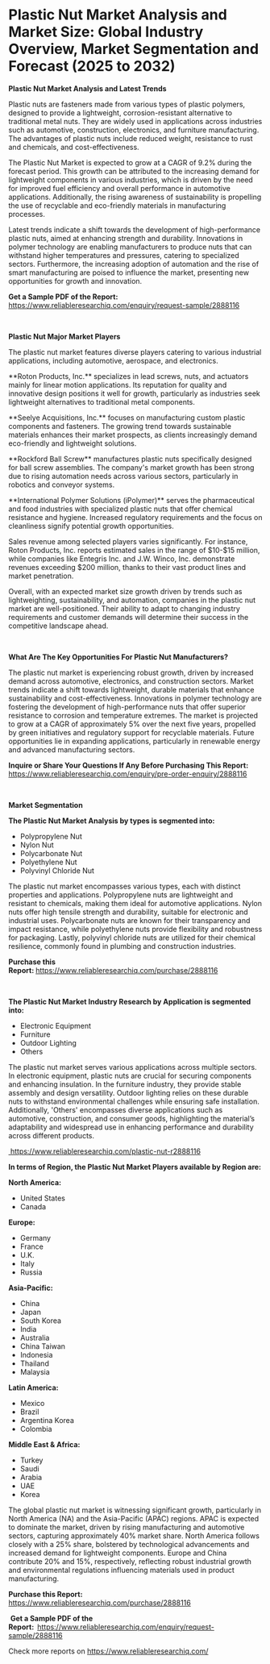 <p><h1>Plastic Nut Market Analysis and Market Size: Global Industry Overview, Market Segmentation and Forecast (2025 to 2032)</h1></p><p><strong>Plastic Nut Market Analysis and Latest Trends</strong></p>
<p><p>Plastic nuts are fasteners made from various types of plastic polymers, designed to provide a lightweight, corrosion-resistant alternative to traditional metal nuts. They are widely used in applications across industries such as automotive, construction, electronics, and furniture manufacturing. The advantages of plastic nuts include reduced weight, resistance to rust and chemicals, and cost-effectiveness.</p><p>The Plastic Nut Market is expected to grow at a CAGR of 9.2% during the forecast period. This growth can be attributed to the increasing demand for lightweight components in various industries, which is driven by the need for improved fuel efficiency and overall performance in automotive applications. Additionally, the rising awareness of sustainability is propelling the use of recyclable and eco-friendly materials in manufacturing processes.</p><p>Latest trends indicate a shift towards the development of high-performance plastic nuts, aimed at enhancing strength and durability. Innovations in polymer technology are enabling manufacturers to produce nuts that can withstand higher temperatures and pressures, catering to specialized sectors. Furthermore, the increasing adoption of automation and the rise of smart manufacturing are poised to influence the market, presenting new opportunities for growth and innovation.</p></p>
<p><strong>Get a Sample PDF of the Report:&nbsp;</strong> <a href="https://www.reliableresearchiq.com/enquiry/request-sample/2888116?utm_campaign=3514&utm_medium=2&utm_source=Github&utm_content=ia&utm_term=14032025&utm_id=plastic-nut">https://www.reliableresearchiq.com/enquiry/request-sample/2888116</a></p>
<p>&nbsp;</p>
<p><strong>Plastic Nut Major Market Players</strong></p>
<p><p>The plastic nut market features diverse players catering to various industrial applications, including automotive, aerospace, and electronics. </p><p>**Roton Products, Inc.** specializes in lead screws, nuts, and actuators mainly for linear motion applications. Its reputation for quality and innovative design positions it well for growth, particularly as industries seek lightweight alternatives to traditional metal components.</p><p>**Seelye Acquisitions, Inc.** focuses on manufacturing custom plastic components and fasteners. The growing trend towards sustainable materials enhances their market prospects, as clients increasingly demand eco-friendly and lightweight solutions.</p><p>**Rockford Ball Screw** manufactures plastic nuts specifically designed for ball screw assemblies. The company's market growth has been strong due to rising automation needs across various sectors, particularly in robotics and conveyor systems.</p><p>**International Polymer Solutions (iPolymer)** serves the pharmaceutical and food industries with specialized plastic nuts that offer chemical resistance and hygiene. Increased regulatory requirements and the focus on cleanliness signify potential growth opportunities.</p><p>Sales revenue among selected players varies significantly. For instance, Roton Products, Inc. reports estimated sales in the range of $10-$15 million, while companies like Entegris Inc. and J.W. Winco, Inc. demonstrate revenues exceeding $200 million, thanks to their vast product lines and market penetration.</p><p>Overall, with an expected market size growth driven by trends such as lightweighting, sustainability, and automation, companies in the plastic nut market are well-positioned. Their ability to adapt to changing industry requirements and customer demands will determine their success in the competitive landscape ahead.</p></p>
<p>&nbsp;</p>
<p><strong>What Are The Key Opportunities For Plastic Nut Manufacturers?</strong></p>
<p><p>The plastic nut market is experiencing robust growth, driven by increased demand across automotive, electronics, and construction sectors. Market trends indicate a shift towards lightweight, durable materials that enhance sustainability and cost-effectiveness. Innovations in polymer technology are fostering the development of high-performance nuts that offer superior resistance to corrosion and temperature extremes. The market is projected to grow at a CAGR of approximately 5% over the next five years, propelled by green initiatives and regulatory support for recyclable materials. Future opportunities lie in expanding applications, particularly in renewable energy and advanced manufacturing sectors.</p></p>
<p><strong>Inquire or Share Your Questions If Any Before Purchasing This Report:</strong> <a href="https://www.reliableresearchiq.com/enquiry/pre-order-enquiry/2888116?utm_campaign=3514&utm_medium=2&utm_source=Github&utm_content=ia&utm_term=14032025&utm_id=plastic-nut">https://www.reliableresearchiq.com/enquiry/pre-order-enquiry/2888116</a></p>
<p>&nbsp;</p>
<p><strong>Market Segmentation</strong></p>
<p><strong>The Plastic Nut Market Analysis by types is segmented into:</strong></p>
<p><ul><li>Polypropylene Nut</li><li>Nylon Nut</li><li>Polycarbonate Nut</li><li>Polyethylene Nut</li><li>Polyvinyl Chloride Nut</li></ul></p>
<p><p>The plastic nut market encompasses various types, each with distinct properties and applications. Polypropylene nuts are lightweight and resistant to chemicals, making them ideal for automotive applications. Nylon nuts offer high tensile strength and durability, suitable for electronic and industrial uses. Polycarbonate nuts are known for their transparency and impact resistance, while polyethylene nuts provide flexibility and robustness for packaging. Lastly, polyvinyl chloride nuts are utilized for their chemical resilience, commonly found in plumbing and construction industries.</p></p>
<p><strong>Purchase this Report:&nbsp;</strong><a href="https://www.reliableresearchiq.com/purchase/2888116?utm_campaign=3514&utm_medium=2&utm_source=Github&utm_content=ia&utm_term=14032025&utm_id=plastic-nut">https://www.reliableresearchiq.com/purchase/2888116</a></p>
<p>&nbsp;</p>
<p><strong>The Plastic Nut Market Industry Research by Application is segmented into:</strong></p>
<p><ul><li>Electronic Equipment</li><li>Furniture</li><li>Outdoor Lighting</li><li>Others</li></ul></p>
<p><p>The plastic nut market serves various applications across multiple sectors. In electronic equipment, plastic nuts are crucial for securing components and enhancing insulation. In the furniture industry, they provide stable assembly and design versatility. Outdoor lighting relies on these durable nuts to withstand environmental challenges while ensuring safe installation. Additionally, 'Others' encompasses diverse applications such as automotive, construction, and consumer goods, highlighting the material’s adaptability and widespread use in enhancing performance and durability across different products.</p></p>
<p><a href="https://www.reliableresearchiq.com/plastic-nut-r2888116?utm_campaign=3514&utm_medium=2&utm_source=Github&utm_content=ia&utm_term=14032025&utm_id=plastic-nut">&nbsp;https://www.reliableresearchiq.com/plastic-nut-r2888116</a></p>
<p><strong>In terms of Region, the Plastic Nut Market Players available by Region are:</strong></p>
<p>
    <p> <strong> North America: </strong>
        <ul>
            <li>United States</li>
            <li>Canada</li>
        </ul>
        </p> 
    <p> <strong> Europe: </strong>
        <ul>
            <li>Germany</li>
            <li>France</li>
            <li>U.K.</li>
            <li>Italy</li>
            <li>Russia</li>
        </ul>
        </p> 
    <p> <strong> Asia-Pacific: </strong>
        <ul>
            <li>China</li>
            <li>Japan</li>
            <li>South Korea</li>
            <li>India</li>
            <li>Australia</li>
            <li>China Taiwan</li>
            <li>Indonesia</li>
            <li>Thailand</li>
            <li>Malaysia</li>
        </ul>
        </p> 
    <p> <strong> Latin America: </strong>
        <ul>
            <li>Mexico</li>
            <li>Brazil</li>
            <li>Argentina Korea</li>
            <li>Colombia</li>
        </ul>
        </p> 
    <p> <strong> Middle East & Africa: </strong>
        <ul>
            <li>Turkey</li>
            <li>Saudi</li>
            <li>Arabia</li>
            <li>UAE</li>
            <li>Korea</li>
        </ul>
    </p>
    </p>
<p><p>The global plastic nut market is witnessing significant growth, particularly in North America (NA) and the Asia-Pacific (APAC) regions. APAC is expected to dominate the market, driven by rising manufacturing and automotive sectors, capturing approximately 40% market share. North America follows closely with a 25% share, bolstered by technological advancements and increased demand for lightweight components. Europe and China contribute 20% and 15%, respectively, reflecting robust industrial growth and environmental regulations influencing materials used in product manufacturing.</p></p>
<p><strong>Purchase this Report: </strong><a href="https://www.reliableresearchiq.com/purchase/2888116?utm_campaign=3514&utm_medium=2&utm_source=Github&utm_content=ia&utm_term=14032025&utm_id=plastic-nut">https://www.reliableresearchiq.com/purchase/2888116</a></p>
<p>&nbsp;<strong>Get a Sample PDF of the Report:&nbsp;&nbsp;</strong><a href="https://www.reliableresearchiq.com/enquiry/request-sample/2888116?utm_campaign=3514&utm_medium=2&utm_source=Github&utm_content=ia&utm_term=14032025&utm_id=plastic-nut">https://www.reliableresearchiq.com/enquiry/request-sample/2888116</a></p>
<p><strong></strong></p>
<p>Check more reports on <a href="https://www.reliableresearchiq.com/?utm_campaign=3514&utm_medium=2&utm_source=Github&utm_content=ia&utm_term=14032025&utm_id=plastic-nut">https://www.reliableresearchiq.com/</a></p>